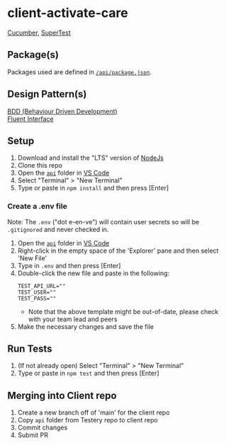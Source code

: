 # client-activate-care
[Cucumber](https://cucumber.io/), [SuperTest](https://www.npmjs.com/package/supertest)

## Package(s)
Packages used are defined in [`/api/package.json`](/bdd/api/package.json).

## Design Pattern(s)
[BDD (Behaviour Driven Development)](https://en.wikipedia.org/wiki/Behavior-driven_development) </br>
[Fluent Interface](https://en.wikipedia.org/wiki/Fluent_interface) </br>

## Setup
1. Download and install the "LTS" version of [NodeJs](https://nodejs.org/en/)
1. Clone this repo
1. Open the [`api`](/bdd/api) folder in [VS Code](https://code.visualstudio.com/)
1. Select "Terminal" > "New Terminal"
1. Type or paste in `npm install` and then press [Enter]

### Create a .env file
Note: The `.env` ("dot e-en-ve") will contain user secrets so will be `.gitignored` and never checked in.
1. Open the [`api`](/bdd/api) folder in [VS Code](https://code.visualstudio.com/)
1. Right-click in the empty space of the 'Explorer' pane and then select 'New File'
1. Type in `.env` and then press [Enter]
1. Double-click the new file and paste in the following:
   ```
   TEST_API_URL=""
   TEST_USER=""
   TEST_PASS=""
   ```
   * Note that the above template might be out-of-date, please check with your team lead and peers
1. Make the necessary changes and save the file

## Run Tests
1. (If not already open) Select "Terminal" > "New Terminal"
1. Type or paste in `npm test` and then press [Enter]

## Merging into Client repo
1. Create a new branch off of 'main' for the client repo
1. Copy `api` folder from Testery repo to client repo
1. Commit changes
1. Submit PR
